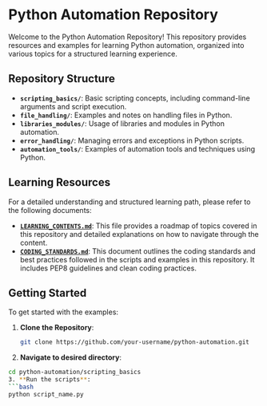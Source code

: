 # Python Automation Repository

Welcome to the Python Automation Repository! This repository provides resources and examples for learning Python automation, organized into various topics for a structured learning experience.

## Repository Structure

- **`scripting_basics/`**: Basic scripting concepts, including command-line arguments and script execution.
- **`file_handling/`**: Examples and notes on handling files in Python.
- **`libraries_modules/`**: Usage of libraries and modules in Python automation.
- **`error_handling/`**: Managing errors and exceptions in Python scripts.
- **`automation_tools/`**: Examples of automation tools and techniques using Python.

## Learning Resources

For a detailed understanding and structured learning path, please refer to the following documents:

- **[`LEARNING_CONTENTS.md`](LEARNING_CONTENTS.md)**: This file provides a roadmap of topics covered in this repository and detailed explanations on how to navigate through the content.
- **[`CODING_STANDARDS.md`](CODING_STANDARDS.md)**: This document outlines the coding standards and best practices followed in the scripts and examples in this repository. It includes PEP8 guidelines and clean coding practices.

## Getting Started

To get started with the examples:

1. **Clone the Repository**:
   ```bash
   git clone https://github.com/your-username/python-automation.git
2. **Navigate to desired directory**:
  ```bash
  cd python-automation/scripting_basics
3. **Run the scripts**:
  ```bash
  python script_name.py
